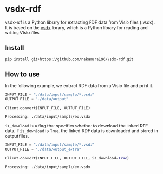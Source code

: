 vsdx-rdf
================

<!-- WARNING: THIS FILE WAS AUTOGENERATED! DO NOT EDIT! -->

vsdx-rdf is a Python library for extracting RDF data from Visio files
(.vsdx). It is based on the [vsdx](https://pypi.org/project/vsdx/)
library, which is a Python library for reading and writing Visio files.

## Install

``` sh
pip install git+https://github.com/nakamura196/vsdx-rdf.git
```

## How to use

In the following example, we extract RDF data from a Visio file and
print it.

``` python
INPUT_FILE = "./data/input/sample/*.vsdx"
OUTPUT_FILE = "./data/output"

Client.convert(INPUT_FILE, OUTPUT_FILE)
```

    Processing: ./data/input/sample/ex.vsdx

`is_download` is a flag that specifies whether to download the linked
RDF data. If `is_download` is `True`, the linked RDF data is downloaded
and stored in output files.

``` python
INPUT_FILE = "./data/input/sample/*.vsdx"
OUTPUT_FILE = "./data/output_extra"

Client.convert(INPUT_FILE, OUTPUT_FILE, is_download=True)
```

    Processing: ./data/input/sample/ex.vsdx
